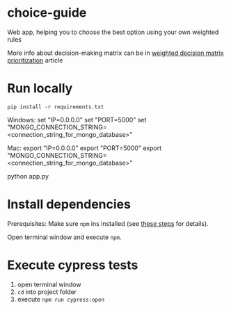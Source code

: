 # choice-guide
Web app, helping you to choose the best option using your own weighted rules

More info about decision-making matrix can be in [weighted decision matrix prioritization](https://airfocus.io/blog/weighted-decision-matrix-prioritization/) article

# Run locally

```pip install -r requirements.txt```

Windows:
    set "IP=0.0.0.0"
    set "PORT=5000"
    set "MONGO_CONNECTION_STRING=<connection_string_for_mongo_database>"

Mac:
    export "IP=0.0.0.0"
    export "PORT=5000"
    export "MONGO_CONNECTION_STRING=<connection_string_for_mongo_database>"


python app.py

# Install dependencies

Prerequisites:
Make sure `npm` ins installed (see [these steps](https://www.npmjs.com/get-npm) for details).

Open terminal window and execute `npm`.

# Execute cypress tests

1. open terminal window
2. `cd` into project folder
3. execute `npm run cypress:open`